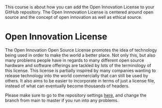 This course is about how you can add the Open Innovation License to your GitHub repository. The Open Innnovation License is centered around open source and the concept of open innovation as well as ethical source.

# Open Innovation License
The Open Innovation Open Source License promotes the idea of technology being used in order to make the world a better place. Not only this, but also many problems people have in regards to many different open source hardware and software offerings are tackled by lots of the terminology of this license. This license is partially inspired by many companies wanting to release technology into the world commercially that can still be used by others. It also aims to be easier to incorporate in terms of just a license file, instead of what can eventually become thousands of headers.

Please make sure to go to the repository settings [here](https://github.com/settings/repositories), and change the branch from main to master if you run into any problems.